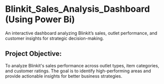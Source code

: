 # Blinkit_Sales_Analysis_Dashboard (Using Power Bi)
An interactive dashboard analyzing Blinkit’s sales, outlet performance, and customer insights for strategic decision-making.

## Project Objective:
To analyze Blinkit's sales performance across outlet types, item categories, and customer ratings. The goal is to identify high-performing areas and provide actionable insights for better business strategies.
